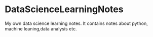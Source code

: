 # DataScienceLearningNotes
My own data science learning notes. It contains notes about python, machine leaning,data analysis etc.
